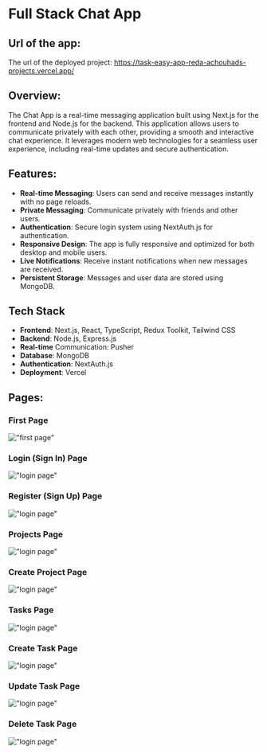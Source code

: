 # Full Stack Chat App

## Url of the app:
The url of the deployed project: 
https://task-easy-app-reda-achouhads-projects.vercel.app/

## Overview:
The Chat App is a real-time messaging application built using Next.js for the frontend and Node.js for the backend. This application allows users to communicate privately with each other, providing a smooth and interactive chat experience. It leverages modern web technologies for a seamless user experience, including real-time updates and secure authentication.

## Features:
+ **Real-time Messaging**: Users can send and receive messages instantly with no page reloads.
+ **Private Messaging**: Communicate privately with friends and other users.
+ **Authentication**: Secure login system using NextAuth.js for authentication.
+ **Responsive Design**: The app is fully responsive and optimized for both desktop and mobile users.
+ **Live Notifications**: Receive instant notifications when new messages are received.
+ **Persistent Storage**: Messages and user data are stored using MongoDB.
## Tech Stack
+ **Frontend**: Next.js, React, TypeScript, Redux Toolkit, Tailwind CSS
+ **Backend**: Node.js, Express.js
+ **Real-time** Communication: Pusher
+ **Database**: MongoDB
+ **Authentication**: NextAuth.js
+ **Deployment**: Vercel

## Pages:

### First Page
!["first page"]("./readme_image/1.png")

### Login (Sign In) Page
!["login page"]("./readme_image/3.png")

### Register (Sign Up) Page
!["login page"]("./readme_image/2.png")

### Projects Page
!["login page"]("./readme_image/4.png")

### Create Project Page
!["login page"]("./readme_image/8.png")

### Tasks Page
!["login page"]("./readme_image/5.png")
### Create Task Page
!["login page"]("./readme_image/9.png")

### Update Task Page
!["login page"]("./readme_image/6.png")

### Delete Task Page
!["login page"]("./readme_image/7.png")


